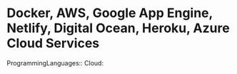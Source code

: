# Docker, AWS, Google App Engine, Netlify, Digital Ocean, Heroku, Azure Cloud Services

ProgrammingLanguages:: Cloud:
